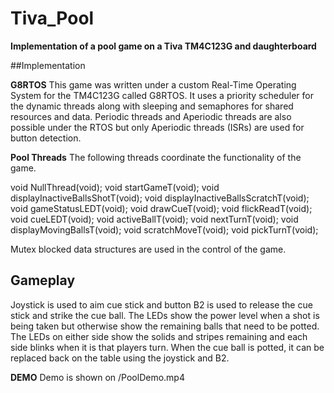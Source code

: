 # Tiva_Pool
__Implementation of a pool game on a Tiva TM4C123G and daughterboard__

##Implementation

__G8RTOS__
This game was written under a custom Real-Time Operating System for the TM4C123G called G8RTOS. It uses a priority scheduler for the dynamic threads along with sleeping and semaphores for shared resources and data. Periodic threads and Aperiodic threads are also possible under the RTOS but only Aperiodic threads (ISRs) are used for button detection.

__Pool Threads__
The following threads coordinate the functionality of the game.

void NullThread(void);
void startGameT(void);
void displayInactiveBallsShotT(void);
void displayInactiveBallsScratchT(void);
void gameStatusLEDT(void);
void drawCueT(void);
void flickReadT(void);
void cueLEDT(void);
void activeBallT(void);
void nextTurnT(void);
void displayMovingBallsT(void);
void scratchMoveT(void);
void pickTurnT(void);

Mutex blocked data structures are used in the control of the game. 



## Gameplay
Joystick is used to aim cue stick and button B2 is used to release the cue stick and strike the cue ball.
The LEDs show the power level when a shot is being taken but otherwise show the remaining balls that need to be potted. 
The LEDs on either side show the solids and stripes remaining and each side blinks when it is that players turn. 
When the cue ball is potted, it can be replaced back on the table using the joystick and B2.

__DEMO__
Demo is shown on /PoolDemo.mp4

